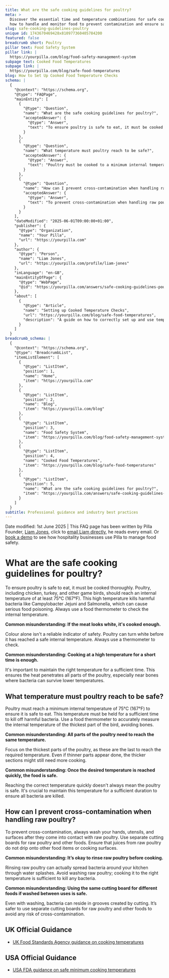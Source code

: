 ```yaml
---
title: What are the safe cooking guidelines for poultry?
meta: >
  Discover the essential time and temperature combinations for safe cooking, and
  how to handle and monitor food to prevent contamination and ensure safety.
slug: safe-cooking-guidelines-poultry
unique id: 1743670469428x810977360405784200
featured: false
breadcrumb short: Poultry
pillar text: Food Safety System
pillar link: |
  https://yourpilla.com/blog/food-safety-management-system
subpage text: Cooked Food Temperatures
subpage link: |
  https://yourpilla.com/blog/safe-food-temperatures
blog: How to Set Up Cooked Food Temperature Checks
schema: |
  {
    "@context": "https://schema.org",
    "@type": "FAQPage",
    "mainEntity": [
      {
        "@type": "Question",
        "name": "What are the safe cooking guidelines for poultry?",
        "acceptedAnswer": {
          "@type": "Answer",
          "text": "To ensure poultry is safe to eat, it must be cooked to reach an internal temperature of at least 75°C (167°F). This temperature ensures that harmful bacteria such as Campylobacter Jejuni and Salmonella are destroyed. It is essential to use a food thermometer to accurately check the internal temperature to guarantee safety."
        }
      },
      {
        "@type": "Question",
        "name": "What temperature must poultry reach to be safe?",
        "acceptedAnswer": {
          "@type": "Answer",
          "text": "Poultry must be cooked to a minimum internal temperature of 75°C (167°F) to ensure it is safe for consumption. This temperature must be maintained for a sufficient duration to effectively kill harmful bacteria. Always use a food thermometer to measure the internal temperature, focusing on the thickest part of the poultry."
        }
      },
      {
        "@type": "Question",
        "name": "How can I prevent cross-contamination when handling raw poultry?",
        "acceptedAnswer": {
          "@type": "Answer",
          "text": "To prevent cross-contamination when handling raw poultry, always wash hands, utensils, and surfaces after coming into contact with raw poultry. Use separate cutting boards for raw poultry and other foods to prevent juices from raw poultry from contaminating other foods. Avoid rinsing raw poultry, as this can spread bacteria."
        }
      }
    ],
    "dateModified": "2025-06-01T09:00:00+01:00",
    "publisher": {
      "@type": "Organization",
      "name": "Your Pilla",
      "url": "https://yourpilla.com"
    },
    "author": {
      "@type": "Person",
      "name": "Liam Jones",
      "url": "https://yourpilla.com/profile/liam-jones"
    },
    "inLanguage": "en-GB",
    "mainEntityOfPage": {
      "@type": "WebPage",
      "@id": "https://yourpilla.com/answers/safe-cooking-guidelines-poultry"
    },
    "about": [
      {
        "@type": "Article",
        "name": "Setting up Cooked Temperature Checks",
        "url": "https://yourpilla.com/blog/safe-food-temperatures",
        "description": "A guide on how to correctly set up and use temperature checks for cooked foods to ensure food safety and compliance."
      }
    ]
  }
breadcrumb_schema: |
  {
    "@context": "https://schema.org",
    "@type": "BreadcrumbList",
    "itemListElement": [
      {
        "@type": "ListItem",
        "position": 1,
        "name": "Home",
        "item": "https://yourpilla.com"
      },
      {
        "@type": "ListItem",
        "position": 2,
        "name": "Blog",
        "item": "https://yourpilla.com/blog"
      },
      {
        "@type": "ListItem",
        "position": 3,
        "name": "Food Safety System",
        "item": "https://yourpilla.com/blog/food-safety-management-system"
      },
      {
        "@type": "ListItem",
        "position": 4,
        "name": "Cooked Food Temperatures",
        "item": "https://yourpilla.com/blog/safe-food-temperatures"
      },
      {
        "@type": "ListItem",
        "position": 5,
        "name": "What are the safe cooking guidelines for poultry?",
        "item": "https://yourpilla.com/answers/safe-cooking-guidelines-poultry"
      }
    ]
  }
subtitle: Professional guidance and industry best practices
---
```


Date modified: 1st June 2025 | This FAQ page has been written by Pilla Founder, [Liam Jones](https://yourpilla.com/profile/liam-jones), click to [email Liam directly](https://mailto:liam@yourpilla.com/), he reads every email. Or [book a demo](https://calendly.com/pilla/demo) to see how hospitality businesses use Pilla to manage food safety.

# What are the safe cooking guidelines for poultry?

To ensure poultry is safe to eat, it must be cooked thoroughly. Poultry, including chicken, turkey, and other game birds, should reach an internal temperature of at least 75°C (167°F). This high temperature kills harmful bacteria like Campylobacter Jejuni and Salmonella, which can cause serious food poisoning. Always use a food thermometer to check the internal temperature.

**Common misunderstanding: If the meat looks white, it's cooked enough.**

Colour alone isn't a reliable indicator of safety. Poultry can turn white before it has reached a safe internal temperature. Always use a thermometer to check.

**Common misunderstanding: Cooking at a high temperature for a short time is enough.**

It's important to maintain the right temperature for a sufficient time. This ensures the heat penetrates all parts of the poultry, especially near bones where bacteria can survive lower temperatures.

## What temperature must poultry reach to be safe?

Poultry must reach a minimum internal temperature of 75°C (167°F) to ensure it is safe to eat. This temperature must be held for a sufficient time to kill off harmful bacteria. Use a food thermometer to accurately measure the internal temperature of the thickest part of the bird, avoiding bones.

**Common misunderstanding: All parts of the poultry need to reach the same temperature.**

Focus on the thickest parts of the poultry, as these are the last to reach the required temperature. Even if thinner parts appear done, the thicker sections might still need more cooking.

**Common misunderstanding: Once the desired temperature is reached quickly, the food is safe.**

Reaching the correct temperature quickly doesn't always mean the poultry is safe. It's crucial to maintain this temperature for a sufficient duration to ensure all bacteria are killed.

## How can I prevent cross-contamination when handling raw poultry?

To prevent cross-contamination, always wash your hands, utensils, and surfaces after they come into contact with raw poultry. Use separate cutting boards for raw poultry and other foods. Ensure that juices from raw poultry do not drip onto other food items or cooking surfaces.

**Common misunderstanding: It’s okay to rinse raw poultry before cooking.**

Rinsing raw poultry can actually spread bacteria around your kitchen through water splashes. Avoid washing raw poultry; cooking it to the right temperature is sufficient to kill any bacteria.

**Common misunderstanding: Using the same cutting board for different foods if washed between uses is safe.**

Even with washing, bacteria can reside in grooves created by cutting. It’s safer to use separate cutting boards for raw poultry and other foods to avoid any risk of cross-contamination.

## UK Official Guidance

-   [UK Food Standards Agency guidance on cooking temperatures](https://www.food.gov.uk/safety-hygiene/cooking-your-food)

## USA Official Guidance

-   [USA FDA guidance on safe minimum cooking temperatures](https://www.fda.gov/media/107000/download)
